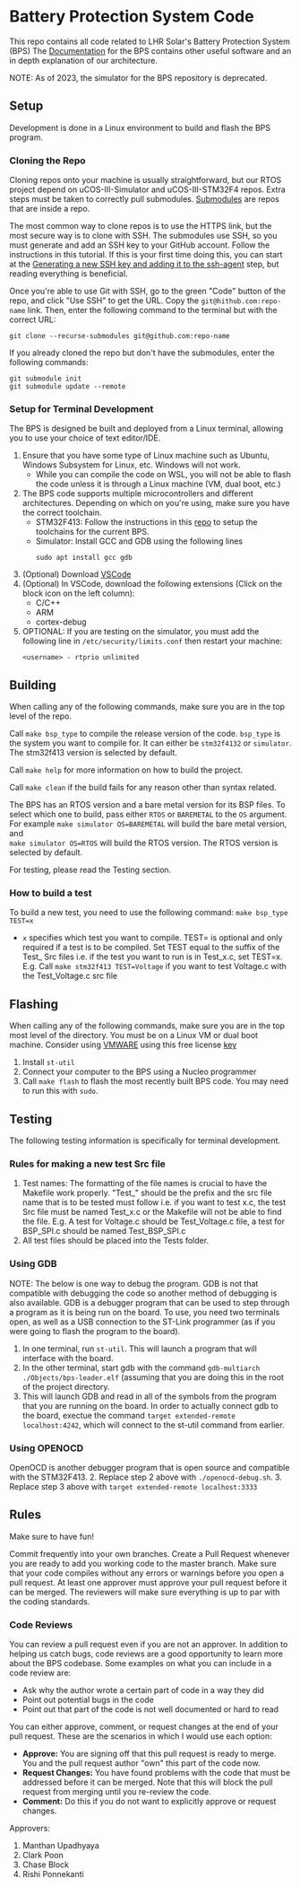 # Battery Protection System Code
This repo contains all code related to LHR Solar's Battery Protection System (BPS)
The [Documentation](https://bps.readthedocs.io/en/latest/) for the BPS contains other useful software and an in depth explanation of our architecture.

NOTE: As of 2023, the simulator for the BPS repository is deprecated.

## Setup
Development is done in a Linux environment to build and flash the BPS program.

### Cloning the Repo
Cloning repos onto your machine is usually straightforward, but our RTOS project depend on uCOS-III-Simulator and uCOS-III-STM32F4 repos. Extra steps must be taken to correctly pull submodules. [Submodules](https://git-scm.com/book/en/v2/Git-Tools-Submodules) are repos that are inside a repo.

The most common way to clone repos is to use the HTTPS link, but the most secure way is to clone with SSH. The submodules use SSH, so you must generate and add an SSH key to your GitHub account. Follow the instructions in this tutorial. If this is your first time doing this, you can start at the [Generating a new SSH key and adding it to the ssh-agent](https://docs.github.com/en/github/authenticating-to-github/generating-a-new-ssh-key-and-adding-it-to-the-ssh-agent) step, but reading everything is beneficial.

Once you're able to use Git with SSH, go to the green "Code" button of the repo, and click "Use SSH" to get the URL. Copy the `git@hithub.com:repo-name` link. Then, enter the following command to the terminal but with the correct URL:

```
git clone --recurse-submodules git@github.com:repo-name
```
If you already cloned the repo but don't have the submodules, enter the following commands:

```
git submodule init
git submodule update --remote
```

### Setup for Terminal Development
The BPS is designed be built and deployed from a Linux terminal, allowing you to use your choice of text editor/IDE.
1. Ensure that you have some type of Linux machine such as Ubuntu, Windows Subsystem for Linux, etc. Windows will not work.
    - While you can compile the code on WSL, you will not be able to flash the code unless it is through a Linux machine (VM, dual boot, etc.)
2. The BPS code supports multiple microcontrollers and different architectures. Depending on which on you're using, make sure you have the correct toolchain.
    - STM32F413: Follow the instructions in this [repo](https://github.com/SijWoo/ARM-Toolchain-Setup) to setup the toolchains for the current BPS.
    - Simulator: Install GCC and GDB using the following lines
        ```
        sudo apt install gcc gdb
        ```
3. (Optional) Download [VSCode](https://code.visualstudio.com/)
4. (Optional) In VSCode, download the following extensions (Click on the block icon on the left column):
    - C/C++
    - ARM
    - cortex-debug
5. OPTIONAL: If you are testing on the simulator, you must add the following line in `/etc/security/limits.conf` then restart your machine:
    ```
    <username> - rtprio unlimited
    ```

## Building
When calling any of the following commands, make sure you are in the top level of the repo.

Call ```make bsp_type``` to compile the release version of the code. ```bsp_type``` is the system you want to compile for. It can either be
```stm32f4132``` or ```simulator```. The stm32f413 version is selected by default.

Call ```make help``` for more information on how to build the project.

Call ```make clean``` if the build fails for any reason other than syntax related.

The BPS has an RTOS version and a bare metal version for its BSP files. To select which one to build, pass either `RTOS` or `BAREMETAL` to the `OS` argument. For example
    ```
    make simulator OS=BAREMETAL
    ```
will build the bare metal version, and  
    ```
    make simulator OS=RTOS
    ```
will build the RTOS version. The RTOS version is selected by default.

For testing, please read the Testing section.

### How to build a test
To build a new test, you need to use the following command:
```make bsp_type TEST=x```

- ```x``` specifies which test you want to compile. TEST= is optional and only required if a test is to be compiled. Set TEST equal to the suffix of the Test_ Src files i.e. if the test you want to run is in Test_x.c, set TEST=x.
    E.g. Call ```make stm32f413 TEST=Voltage``` if you want to test Voltage.c with the Test_Voltage.c src file

## Flashing
When calling any of the following commands, make sure you are in the top most level of the directory.
You must be on a Linux VM or dual boot machine. Consider using [VMWARE](https://kb.vmware.com/s/article/2057907) 
using this free license [key](https://gist.github.com/williamgh2019/cc2ad94cc18cb930a0aab42ed8d39e6f)

1. Install `st-util`
2. Connect your computer to the BPS using a Nucleo programmer
3. Call `make flash` to flash the most recently built BPS code. You may need to run this with `sudo`.

## Testing
The following testing information is specifically for terminal development.

### Rules for making a new test Src file
1. Test names: The formatting of the file names is crucial to have the Makefile work properly. "Test_" should be the prefix and the src file name that is to be tested must follow i.e. if you want to test x.c, the test Src file must be named Test_x.c or the Makefile will not be able to find the file.
    E.g. A test for Voltage.c should be Test_Voltage.c file, a test for BSP_SPI.c should be named Test_BSP_SPI.c
2. All test files should be placed into the Tests folder.

### Using GDB
NOTE: The below is one way to debug the program. GDB is not that compatible with debugging the code so another method of debugging is also available.
GDB is a debugger program that can be used to step through a program as it is being run on the board. To use, you need two terminals open, as well as a USB connection to the ST-Link programmer (as if you were going to flash the program to the board). 
1. In one terminal, run ```st-util```. This will launch a program that will interface with the board. 
2. In the other terminal, start gdb with the command ```gdb-multiarch ./Objects/bps-leader.elf``` (assuming that you are doing this in the root of the project directory.
3. This will launch GDB and read in all of the symbols from the program that you are running on the board. In order to actually connect gdb to the board, exectue the command ```target extended-remote localhost:4242```, which will connect to the st-util command from earlier.

### Using OPENOCD
OpenOCD is another debugger program that is open source and compatible with the STM32F413. 
2. Replace step 2 above with ```./openocd-debug.sh```.
3. Replace step 3 above with ```target extended-remote localhost:3333```

## Rules
Make sure to have fun!

Commit frequently into your own branches. Create a Pull Request whenever you are ready to add you working code to the master branch. Make sure that your code compiles without any errors or warnings before you open a pull request. At least one approver must approve your pull request before it can be merged. The reviewers will make sure everything is up to par with the coding standards.

### Code Reviews
You can review a pull request even if you are not an approver. In addition to helping us catch bugs, code reviews are a good opportunity to learn more about the BPS codebase. Some examples on what you can include in a code review are:
- Ask why the author wrote a certain part of code in a way they did
- Point out potential bugs in the code
- Point out that part of the code is not well documented or hard to read

You can either approve, comment, or request changes at the end of your pull request. These are the scenarios in which I would use each option:
- **Approve:** You are signing off that this pull request is ready to merge. You and the pull request author "own" this part of the code now.
- **Request Changes:** You have found problems with the code that must be addressed before it can be merged. Note that this will block the pull request from merging until you re-review the code.
- **Comment:** Do this if you do not want to explicitly approve or request changes.

Approvers:
1. Manthan Upadhyaya
2. Clark Poon
3. Chase Block
4. Rishi Ponnekanti
